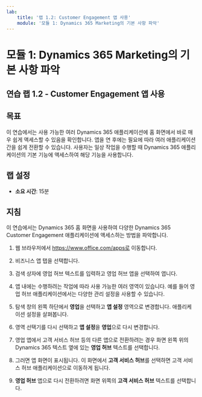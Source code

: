 ```yaml
---
lab:
    title: '랩 1.2: Customer Engagement 앱 사용'
    module: '모듈 1: Dynamics 365 Marketing의 기본 사항 파악'
---
```


모듈 1: Dynamics 365 Marketing의 기본 사항 파악
========================

## 연습 랩 1.2 - Customer Engagement 앱 사용 

## 목표

이 연습에서는 사용 가능한 여러 Dynamics 365 애플리케이션에 홈 화면에서 바로 매우 쉽게 액세스할 수 있음을 확인합니다. 앱을 연 후에는 필요에 따라 여러 애플리케이션 간을 쉽게 전환할 수 있습니다. 사용자는 일상 작업을 수행할 때 Dynamics 365 애플리케이션의 기본 기능에 액세스하여 해당 기능을 사용합니다.


## 랩 설정

  - **소요 시간**: 15분

## 지침

이 연습에서는 Dynamics 365 홈 화면을 사용하여 다양한 Dynamics 365 Customer Engagement 애플리케이션에 액세스하는 방법을 파악합니다. 

1.	웹 브라우저에서 https://www.office.com/apps로 이동합니다. 

2.	비즈니스 앱 탭을 선택합니다.  

3.	검색 상자에 영업 허브 텍스트를 입력하고 영업 허브 앱을 선택하여 엽니다.  

4. 앱 내에는 수행하려는 작업에 따라 사용 가능한 여러 영역이 있습니다. 예를 들어 영업 허브 애플리케이션에서는 다양한 관리 설정을 사용할 수 있습니다. 

5. 탐색 창의 왼쪽 하단에서 **영업**을 선택하고 **앱 설정** 영역으로 변경합니다. 애플리케이션 설정을 살펴봅니다.

6. 영역 선택기를 다시 선택하고 **앱 설정**을 **영업**으로 다시 변경합니다.

7. 영업 앱에서 고객 서비스 허브 등의 다른 앱으로 전환하려는 경우 화면 왼쪽 위의 Dynamics 365 텍스트 옆에 있는 **영업 허브** 텍스트를 선택합니다. 

8. 그러면 앱 화면이 표시됩니다. 이 화면에서 **고객 서비스 허브**를 선택하면 고객 서비스 허브 애플리케이션으로 이동하게 됩니다. 

9. **영업 허브** 앱으로 다시 전환하려면 화면 위쪽의 **고객 서비스 허브** 텍스트를 선택합니다. 
